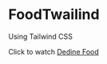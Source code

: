 # FoodTwailind
Using Tailwind CSS

Click to watch [Dedine Food](https://chemsoudadine.github.io/FoodTwailind/src/)
